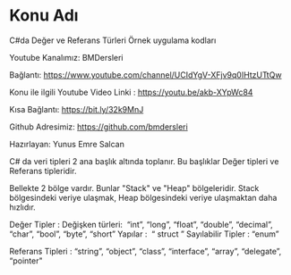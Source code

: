 # Konu Adı
C#da Değer ve Referans Türleri Örnek uygulama kodları 

Youtube Kanalımız: BMDersleri

Bağlantı: https://www.youtube.com/channel/UCIdYgV-XFjv9q0IHtzUTtQw

Konu ile ilgili Youtube Video Linki : https://youtu.be/akb-XYpWc84

Kısa Bağlantı: https://bit.ly/32k9MnJ

Github Adresimiz: https://github.com/bmdersleri

Hazırlayan: Yunus Emre Salcan


C# da veri tipleri 2 ana başlık altında toplanır. Bu başlıklar Değer tipleri ve 
Referans tipleridir.

Bellekte 2 bölge vardır. Bunlar "Stack" ve "Heap" bölgeleridir. Stack bölgesindeki veriye ulaşmak, Heap bölgesindeki veriye ulaşmaktan daha hızlıdır.

Değer Tipler :
Değişken türleri:  “int”, “long”, “float”, “double”, “decimal”, “char”, “bool”, “byte”, “short”
Yapılar :  “ struct ”
Sayılabilir Tipler : “enum” 

Referans Tipleri :
“string”, “object”, “class”, “interface”, “array”, “delegate”, “pointer"




